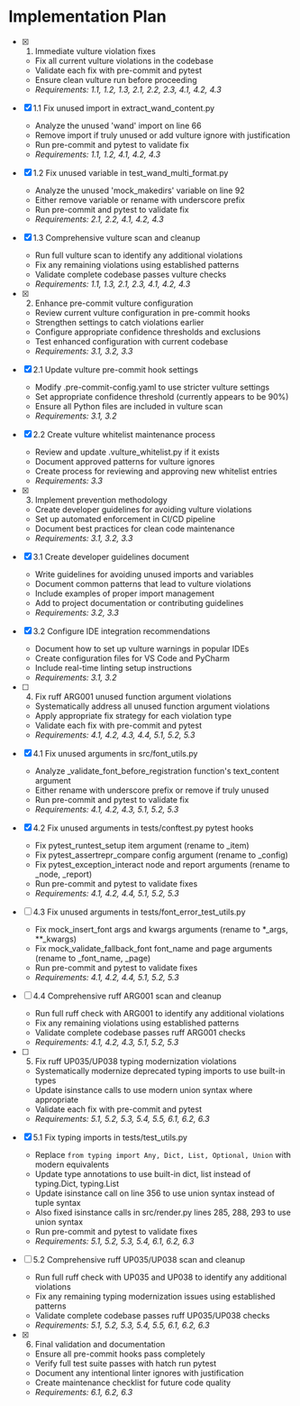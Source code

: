 # Implementation Plan

- [x] 1. Immediate vulture violation fixes
  - Fix all current vulture violations in the codebase
  - Validate each fix with pre-commit and pytest
  - Ensure clean vulture run before proceeding
  - _Requirements: 1.1, 1.2, 1.3, 2.1, 2.2, 2.3, 4.1, 4.2, 4.3_

- [x] 1.1 Fix unused import in extract_wand_content.py
  - Analyze the unused 'wand' import on line 66
  - Remove import if truly unused or add vulture ignore with justification
  - Run pre-commit and pytest to validate fix
  - _Requirements: 1.1, 1.2, 4.1, 4.2, 4.3_

- [x] 1.2 Fix unused variable in test_wand_multi_format.py
  - Analyze the unused 'mock_makedirs' variable on line 92
  - Either remove variable or rename with underscore prefix
  - Run pre-commit and pytest to validate fix
  - _Requirements: 2.1, 2.2, 4.1, 4.2, 4.3_

- [x] 1.3 Comprehensive vulture scan and cleanup
  - Run full vulture scan to identify any additional violations
  - Fix any remaining violations using established patterns
  - Validate complete codebase passes vulture checks
  - _Requirements: 1.1, 1.3, 2.1, 2.3, 4.1, 4.2, 4.3_

- [x] 2. Enhance pre-commit vulture configuration
  - Review current vulture configuration in pre-commit hooks
  - Strengthen settings to catch violations earlier
  - Configure appropriate confidence thresholds and exclusions
  - Test enhanced configuration with current codebase
  - _Requirements: 3.1, 3.2, 3.3_

- [x] 2.1 Update vulture pre-commit hook settings
  - Modify .pre-commit-config.yaml to use stricter vulture settings
  - Set appropriate confidence threshold (currently appears to be 90%)
  - Ensure all Python files are included in vulture scan
  - _Requirements: 3.1, 3.2_

- [x] 2.2 Create vulture whitelist maintenance process
  - Review and update .vulture_whitelist.py if it exists
  - Document approved patterns for vulture ignores
  - Create process for reviewing and approving new whitelist entries
  - _Requirements: 3.3_

- [x] 3. Implement prevention methodology
  - Create developer guidelines for avoiding vulture violations
  - Set up automated enforcement in CI/CD pipeline
  - Document best practices for clean code maintenance
  - _Requirements: 3.1, 3.2, 3.3_

- [x] 3.1 Create developer guidelines document
  - Write guidelines for avoiding unused imports and variables
  - Document common patterns that lead to vulture violations
  - Include examples of proper import management
  - Add to project documentation or contributing guidelines
  - _Requirements: 3.2, 3.3_

- [x] 3.2 Configure IDE integration recommendations
  - Document how to set up vulture warnings in popular IDEs
  - Create configuration files for VS Code and PyCharm
  - Include real-time linting setup instructions
  - _Requirements: 3.1, 3.2_

- [ ] 4. Fix ruff ARG001 unused function argument violations
  - Systematically address all unused function argument violations
  - Apply appropriate fix strategy for each violation type
  - Validate each fix with pre-commit and pytest
  - _Requirements: 4.1, 4.2, 4.3, 4.4, 5.1, 5.2, 5.3_

- [x] 4.1 Fix unused arguments in src/font_utils.py
  - Analyze _validate_font_before_registration function's text_content argument
  - Either rename with underscore prefix or remove if truly unused
  - Run pre-commit and pytest to validate fix
  - _Requirements: 4.1, 4.2, 4.3, 5.1, 5.2, 5.3_

- [x] 4.2 Fix unused arguments in tests/conftest.py pytest hooks
  - Fix pytest_runtest_setup item argument (rename to _item)
  - Fix pytest_assertrepr_compare config argument (rename to _config)  
  - Fix pytest_exception_interact node and report arguments (rename to _node, _report)
  - Run pre-commit and pytest to validate fixes
  - _Requirements: 4.1, 4.2, 4.4, 5.1, 5.2, 5.3_

- [ ] 4.3 Fix unused arguments in tests/font_error_test_utils.py
  - Fix mock_insert_font args and kwargs arguments (rename to *_args, **_kwargs)
  - Fix mock_validate_fallback_font font_name and page arguments (rename to _font_name, _page)
  - Run pre-commit and pytest to validate fixes
  - _Requirements: 4.1, 4.2, 4.4, 5.1, 5.2, 5.3_

- [ ] 4.4 Comprehensive ruff ARG001 scan and cleanup
  - Run full ruff check with ARG001 to identify any additional violations
  - Fix any remaining violations using established patterns
  - Validate complete codebase passes ruff ARG001 checks
  - _Requirements: 4.1, 4.2, 4.3, 5.1, 5.2, 5.3_

- [ ] 5. Fix ruff UP035/UP038 typing modernization violations
  - Systematically modernize deprecated typing imports to use built-in types
  - Update isinstance calls to use modern union syntax where appropriate
  - Validate each fix with pre-commit and pytest
  - _Requirements: 5.1, 5.2, 5.3, 5.4, 5.5, 6.1, 6.2, 6.3_

- [x] 5.1 Fix typing imports in tests/test_utils.py
  - Replace `from typing import Any, Dict, List, Optional, Union` with modern equivalents
  - Update type annotations to use built-in dict, list instead of typing.Dict, typing.List
  - Update isinstance call on line 356 to use union syntax instead of tuple syntax
  - Also fixed isinstance calls in src/render.py lines 285, 288, 293 to use union syntax
  - Run pre-commit and pytest to validate fixes
  - _Requirements: 5.1, 5.2, 5.3, 5.4, 6.1, 6.2, 6.3_

- [ ] 5.2 Comprehensive ruff UP035/UP038 scan and cleanup
  - Run full ruff check with UP035 and UP038 to identify any additional violations
  - Fix any remaining typing modernization issues using established patterns
  - Validate complete codebase passes ruff UP035/UP038 checks
  - _Requirements: 5.1, 5.2, 5.3, 5.4, 5.5, 6.1, 6.2, 6.3_

- [x] 6. Final validation and documentation
  - Ensure all pre-commit hooks pass completely
  - Verify full test suite passes with hatch run pytest
  - Document any intentional linter ignores with justification
  - Create maintenance checklist for future code quality
  - _Requirements: 6.1, 6.2, 6.3_